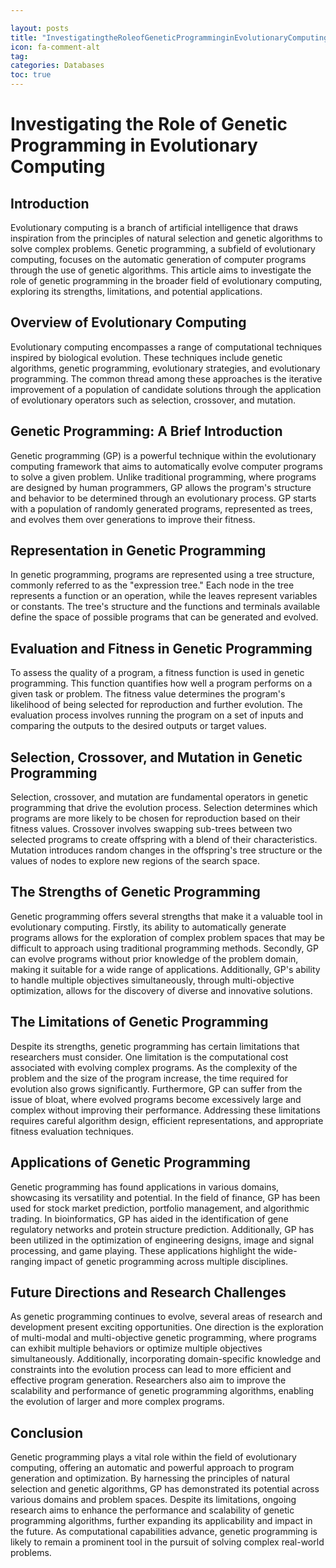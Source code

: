 ```yaml
---

layout: posts
title: "InvestigatingtheRoleofGeneticProgramminginEvolutionaryComputing"
icon: fa-comment-alt
tag:      
categories: Databases
toc: true
---
```




# Investigating the Role of Genetic Programming in Evolutionary Computing

## Introduction
Evolutionary computing is a branch of artificial intelligence that draws inspiration from the principles of natural selection and genetic algorithms to solve complex problems. Genetic programming, a subfield of evolutionary computing, focuses on the automatic generation of computer programs through the use of genetic algorithms. This article aims to investigate the role of genetic programming in the broader field of evolutionary computing, exploring its strengths, limitations, and potential applications.

## Overview of Evolutionary Computing
Evolutionary computing encompasses a range of computational techniques inspired by biological evolution. These techniques include genetic algorithms, genetic programming, evolutionary strategies, and evolutionary programming. The common thread among these approaches is the iterative improvement of a population of candidate solutions through the application of evolutionary operators such as selection, crossover, and mutation.

## Genetic Programming: A Brief Introduction
Genetic programming (GP) is a powerful technique within the evolutionary computing framework that aims to automatically evolve computer programs to solve a given problem. Unlike traditional programming, where programs are designed by human programmers, GP allows the program's structure and behavior to be determined through an evolutionary process. GP starts with a population of randomly generated programs, represented as trees, and evolves them over generations to improve their fitness.

## Representation in Genetic Programming
In genetic programming, programs are represented using a tree structure, commonly referred to as the "expression tree." Each node in the tree represents a function or an operation, while the leaves represent variables or constants. The tree's structure and the functions and terminals available define the space of possible programs that can be generated and evolved.

## Evaluation and Fitness in Genetic Programming
To assess the quality of a program, a fitness function is used in genetic programming. This function quantifies how well a program performs on a given task or problem. The fitness value determines the program's likelihood of being selected for reproduction and further evolution. The evaluation process involves running the program on a set of inputs and comparing the outputs to the desired outputs or target values.

## Selection, Crossover, and Mutation in Genetic Programming
Selection, crossover, and mutation are fundamental operators in genetic programming that drive the evolution process. Selection determines which programs are more likely to be chosen for reproduction based on their fitness values. Crossover involves swapping sub-trees between two selected programs to create offspring with a blend of their characteristics. Mutation introduces random changes in the offspring's tree structure or the values of nodes to explore new regions of the search space.

## The Strengths of Genetic Programming
Genetic programming offers several strengths that make it a valuable tool in evolutionary computing. Firstly, its ability to automatically generate programs allows for the exploration of complex problem spaces that may be difficult to approach using traditional programming methods. Secondly, GP can evolve programs without prior knowledge of the problem domain, making it suitable for a wide range of applications. Additionally, GP's ability to handle multiple objectives simultaneously, through multi-objective optimization, allows for the discovery of diverse and innovative solutions.

## The Limitations of Genetic Programming
Despite its strengths, genetic programming has certain limitations that researchers must consider. One limitation is the computational cost associated with evolving complex programs. As the complexity of the problem and the size of the program increase, the time required for evolution also grows significantly. Furthermore, GP can suffer from the issue of bloat, where evolved programs become excessively large and complex without improving their performance. Addressing these limitations requires careful algorithm design, efficient representations, and appropriate fitness evaluation techniques.

## Applications of Genetic Programming
Genetic programming has found applications in various domains, showcasing its versatility and potential. In the field of finance, GP has been used for stock market prediction, portfolio management, and algorithmic trading. In bioinformatics, GP has aided in the identification of gene regulatory networks and protein structure prediction. Additionally, GP has been utilized in the optimization of engineering designs, image and signal processing, and game playing. These applications highlight the wide-ranging impact of genetic programming across multiple disciplines.

## Future Directions and Research Challenges
As genetic programming continues to evolve, several areas of research and development present exciting opportunities. One direction is the exploration of multi-modal and multi-objective genetic programming, where programs can exhibit multiple behaviors or optimize multiple objectives simultaneously. Additionally, incorporating domain-specific knowledge and constraints into the evolution process can lead to more efficient and effective program generation. Researchers also aim to improve the scalability and performance of genetic programming algorithms, enabling the evolution of larger and more complex programs.

## Conclusion
Genetic programming plays a vital role within the field of evolutionary computing, offering an automatic and powerful approach to program generation and optimization. By harnessing the principles of natural selection and genetic algorithms, GP has demonstrated its potential across various domains and problem spaces. Despite its limitations, ongoing research aims to enhance the performance and scalability of genetic programming algorithms, further expanding its applicability and impact in the future. As computational capabilities advance, genetic programming is likely to remain a prominent tool in the pursuit of solving complex real-world problems.